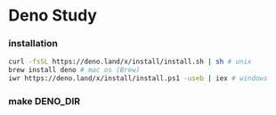 # Deno Study

### installation
```sh
curl -fsSL https://deno.land/x/install/install.sh | sh # unix
brew install deno # mac os (Brew)
iwr https://deno.land/x/install/install.ps1 -useb | iex # windows
```

### make DENO_DIR
```
